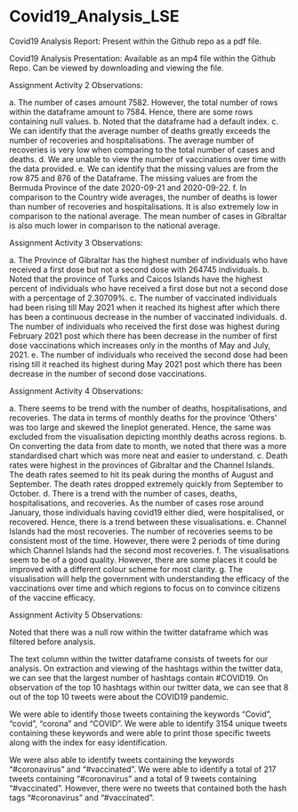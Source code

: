 # Covid19_Analysis_LSE

Covid19 Analysis Report: Present within the Github repo as a pdf file.


Covid19 Analysis Presentation: Available as an mp4 file within the Github Repo. Can be viewed by downloading and viewing the file.

Assignment Activity 2 Observations:

a.	The number of cases amount 7582. However, the total number of rows within the dataframe amount to 7584. Hence, there are some rows containing null values.
b.	 Noted that the dataframe had a default index. 
c.	We can identify that the average number of deaths greatly exceeds the number of recoveries and hospitalisations. The average number of recoveries is very low when comparing to the total number of cases and deaths.
d.	We are unable to view the number of vaccinations over time with the data provided.
e.	We can identify that the missing values are from the row 875 and 876 of the Dataframe. The missing values are from the Bermuda Province of the date 2020-09-21 and 2020-09-22.
f.	In comparison to the Country wide averages, the number of deaths is lower than number of recoveries and hospitalisations. It is also extremely low in comparison to the national average. The mean number of cases in Gibraltar is also much lower in comparison to the national average.



Assignment Activity 3 Observations:

a.	The Province of Gibraltar has the highest number of individuals who have received a first dose but not a second dose with 264745 individuals.
b.	Noted that the province of Turks and Caicos Islands have the highest percent of individuals who have received a first dose but not a second dose with a percentage of 2.30709%.
c.	The number of vaccinated individuals had been rising till May 2021 when it reached its highest after which there has been a continuous decrease in the number of vaccinated individuals. 
d.	The number of individuals who received the first dose was highest during February 2021 post which there has been decrease in the number of first dose vaccinations which increases only in the months of May and July, 2021.
e.	The number of individuals who received the second dose had been rising till it reached its highest during May 2021 post which there has been decrease in the number of second dose vaccinations.




Assignment Activity 4 Observations: 

a.	There seems to be trend with the number of deaths, hospitalisations, and recoveries. The data in terms of monthly deaths for the province ‘Others’ was too large and skewed the lineplot generated. Hence, the same was excluded from the visualisation depicting monthly deaths across regions.
b.	On converting the data from date to month, we noted that there was a more standardised chart which was more neat and easier to understand.
c.	Death rates were highest in the provinces of Gibraltar and the Channel Islands. The death rates seemed to hit its peak during the months of August and September. The death rates dropped extremely quickly from September to October.
d.	There is a trend with the number of cases, deaths, hospitalisations, and recoveries. As the number of cases rose around January, those individuals having covid19 either died, were hospitalised, or recovered. Hence, there is a trend between these visualisations.
e.	Channel Islands had the most recoveries. The number of recoveries seems to be consistent most of the time. However, there were 2 periods of time during which Channel Islands had the second most recoveries.
f.	The visualisations seem to be of a good quality. However, there are some places it could be improved with a different colour scheme for most clarity.
g.	The visualisation will help the government with understanding the efficacy of the vaccinations over time and which regions to focus on to convince citizens of the vaccine efficacy.


Assignment Activity 5 Observations:

Noted that there was a null row within the twitter dataframe which was filtered before analysis.

The text column within the twitter dataframe consists of tweets for our analysis. On extraction and viewing of the hashtags within the twitter data, we can see that the largest number of hashtags contain #COVID19. On observation of the top 10 hashtags within our twitter data, we can see that 8 out of the top 10 tweets were about the COVID19 pandemic. 

We were able to identify those tweets containing the keywords “Covid”, “covid”, “corona” and “COVID”. We were able to identify 3154 unique tweets containing these keywords and were able to print those specific tweets along with the index for easy identification.

We were also able to identify tweets containing the keywords “#coronavirus” and “#vaccinated”. We were able to identify a total of 217 tweets containing “#coronavirus” and a total of 9 tweets containing “#vaccinated”. However, there were no tweets that contained both the hash tags “#coronavirus” and “#vaccinated”.
